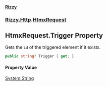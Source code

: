 #### [Rizzy](index.md 'index')
### [Rizzy.Http](Rizzy.Http.md 'Rizzy.Http').[HtmxRequest](Rizzy.Http.HtmxRequest.md 'Rizzy.Http.HtmxRequest')

## HtmxRequest.Trigger Property

Gets the `id` of the triggered element if it exists.

```csharp
public string? Trigger { get; }
```

#### Property Value
[System.String](https://docs.microsoft.com/en-us/dotnet/api/System.String 'System.String')